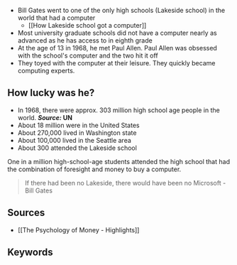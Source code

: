 - Bill Gates went to one of the only high schools (Lakeside school) in the world that had a computer
	- [[How Lakeside school got a computer]]
- Most university graduate schools did not have a computer nearly as advanced as he has access to in eighth grade
- At the age of 13 in 1968, he met Paul Allen. Paul Allen was obsessed with the school's computer and the two hit it off
- They toyed with the computer at their leisure. They quickly became computing experts.

## How lucky was he?
- In 1968, there were approx. 303 million high school age people in the world. ***Source:* UN**
- About 18 million were in the United States
- About 270,000 lived in Washington state
- About 100,000 lived in the Seattle area
- About 300 attended the Lakeside school

One in a million high-school-age students attended the high school that had the combination of foresight and money to buy a computer.

> If there had been no Lakeside, there would have been no Microsoft
> \- Bill Gates

## Sources
- [[The Psychology of Money - Highlights]]

## Keywords
